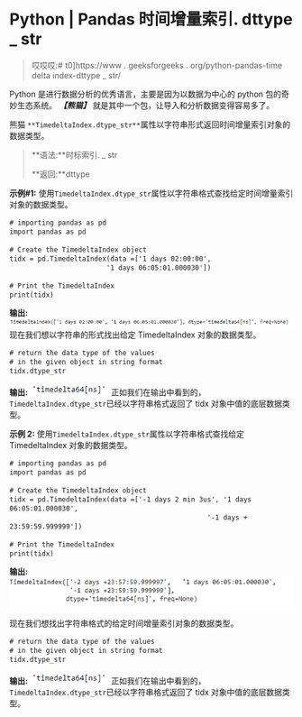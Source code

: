 # Python | Pandas 时间增量索引. dttype _ str

> 哎哎哎:# t0]https://www . geeksforgeeks . org/python-pandas-time delta index-dttype _ str/

Python 是进行数据分析的优秀语言，主要是因为以数据为中心的 python 包的奇妙生态系统。 ***【熊猫】*** 就是其中一个包，让导入和分析数据变得容易多了。

熊猫 `**TimedeltaIndex.dtype_str**`属性以字符串形式返回时间增量索引对象的数据类型。

> **语法:**时标索引. _ str
> 
> **返回:**dttype

**示例#1:** 使用`TimedeltaIndex.dtype_str`属性以字符串格式查找给定时间增量索引对象的数据类型。

```
# importing pandas as pd
import pandas as pd

# Create the TimedeltaIndex object
tidx = pd.TimedeltaIndex(data =['1 days 02:00:00', 
                        '1 days 06:05:01.000030'])

# Print the TimedeltaIndex
print(tidx)
```

**输出:**
![](img/866c50f3d2f4d26644ad715e5c073707.png)
现在我们想以字符串的形式找出给定 TimedeltaIndex 对象的数据类型。

```
# return the data type of the values
# in the given object in string format
tidx.dtype_str
```

**输出:**
![](img/cb80d201ff6118608f75dd1243df2cd8.png)
正如我们在输出中看到的，`TimedeltaIndex.dtype_str`已经以字符串格式返回了 tidx 对象中值的底层数据类型。

**示例 2:** 使用`TimedeltaIndex.dtype_str`属性以字符串格式查找给定 TimedeltaIndex 对象的数据类型。

```
# importing pandas as pd
import pandas as pd

# Create the TimedeltaIndex object
tidx = pd.TimedeltaIndex(data =['-1 days 2 min 3us', '1 days 06:05:01.000030', 
                                                 '-1 days + 23:59:59.999999'])

# Print the TimedeltaIndex
print(tidx)
```

**输出:**
![](img/f5468003d01cf5883b597cb323de040e.png)

现在我们想找出字符串格式的给定时间增量索引对象的数据类型。

```
# return the data type of the values 
# in the given object in string format
tidx.dtype_str
```

**输出:**
![](img/cb80d201ff6118608f75dd1243df2cd8.png)
正如我们在输出中看到的，`TimedeltaIndex.dtype_str`已经以字符串格式返回了 tidx 对象中值的底层数据类型。